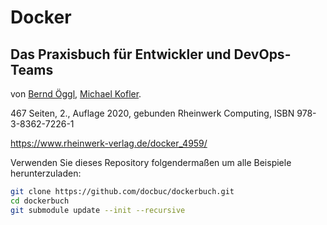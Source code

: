 # Docker

## Das Praxisbuch für Entwickler und DevOps-Teams

von [Bernd Öggl](https://komplett.cc), [Michael Kofler](https://kofler.info).

467 Seiten, 2.,  Auflage 2020, gebunden
Rheinwerk Computing, ISBN 978-3-8362-7226-1

https://www.rheinwerk-verlag.de/docker_4959/

Verwenden Sie dieses Repository folgendermaßen um alle Beispiele herunterzuladen:

```bash
git clone https://github.com/docbuc/dockerbuch.git
cd dockerbuch
git submodule update --init --recursive
```
